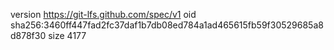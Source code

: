 version https://git-lfs.github.com/spec/v1
oid sha256:3460ff447fad2fc37daf1b7db08ed784a1ad465615fb59f30529685a8d878f30
size 4177
